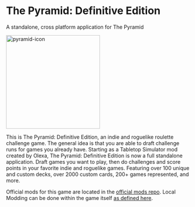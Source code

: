 # The Pyramid: Definitive Edition
A standalone, cross platform application for The Pyramid

<img width="256" height="256" alt="pyramid-icon" src="https://github.com/user-attachments/assets/21fb842e-91a6-46c2-8b17-a6ab67c16bc6" />

This is The Pyramid: Definitive Edition, an indie and roguelike roulette challenge game. The general idea is that you are able to draft challenge runs for games you already have. Starting as a Tabletop Simulator mod created by Olexa, The Pyramid: Definitive Edition is now a full standalone application. Draft games you want to play, then do challenges and score points in your favorite indie and roguelike games. Featuring over 100 unique and custom decks, over 2000 custom cards, 200+ games represented, and more.

Official mods for this game are located in the [official mods repo](https://github.com/codeWonderland/pyramid-mods). Local Modding can be done within the game itself [as defined here](https://github.com/codeWonderland/pyramid-definitive-edition/wiki/Official-Mods).
